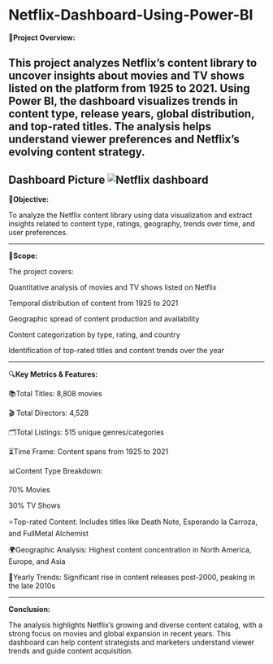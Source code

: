 # Netflix-Dashboard-Using-Power-BI




🎯**Project Overview:**


This project analyzes Netflix’s content library to uncover insights about movies and TV shows listed on the platform from 1925 to 2021. Using Power BI, the dashboard visualizes trends in content type, release years, global distribution, and top-rated titles. The analysis helps understand viewer preferences and Netflix’s evolving content strategy.
---




**Dashboard Picture**
![Netflix dashboard](https://github.com/user-attachments/assets/060d7d1d-610c-472e-a20c-807646e736a8)
---


🎯**Objective:**


To analyze the Netflix content library using data visualization and extract insights related to content type, ratings, geography, trends over time, and user preferences.



---


🧭**Scope:**




The project covers:

Quantitative analysis of movies and TV shows listed on Netflix

Temporal distribution of content from 1925 to 2021

Geographic spread of content production and availability

Content categorization by type, rating, and country

Identification of top-rated titles and content trends over the year

---






🔍**Key Metrics & Features:**



📚Total Titles: 8,808 movies

🎬 Total Directors: 4,528

🗂️Total Listings: 515 unique genres/categories

⏳Time Frame: Content spans from 1925 to 2021

📊Content Type Breakdown:

70% Movies

30% TV Shows

⭐Top-rated Content: Includes titles like Death Note, Esperando la Carroza, and FullMetal Alchemist

🌍Geographic Analysis: Highest content concentration in North America, Europe, and Asia

📆Yearly Trends: Significant rise in content releases post-2000, peaking in the late 2010s


---




**Conclusion:**


The analysis highlights Netflix’s growing and diverse content catalog, with a strong focus on movies and global expansion in recent years. This dashboard can help content strategists and marketers understand viewer trends and guide content acquisition.
